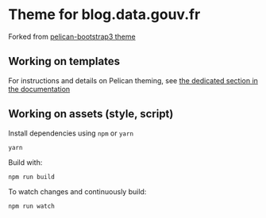 # Theme for blog.data.gouv.fr

Forked from [pelican-bootstrap3 theme](https://github.com/getpelican/pelican-themes/tree/master/pelican-bootstrap3)

## Working on templates

For instructions and details on Pelican theming,
see [the dedicated section in the documentation](http://docs.getpelican.com/en/3.7.1/themes.html)

## Working on assets (style, script)

Install dependencies using `npm` or `yarn`

```shell
yarn
```

Build with:

```shell
npm run build
```

To watch changes and continuously build:

```shell
npm run watch
```
